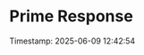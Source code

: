 # Prime Response
Timestamp: 2025-06-09 12:42:54

```{{.script execute="ls -l" return="Files: ${this.output}"}}
```